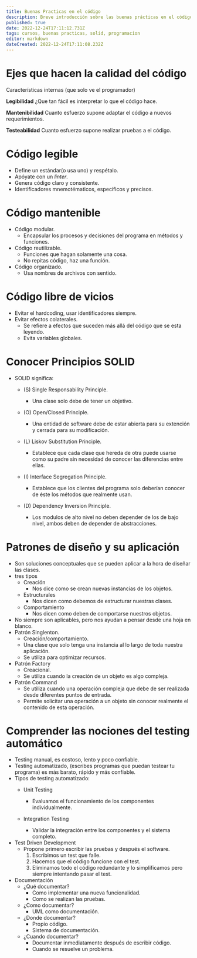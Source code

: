 ```yaml
---
title: Buenas Practicas en el código
description: Breve introducción sobre las buenas prácticas en el código
published: true
date: 2022-12-24T17:11:12.731Z
tags: cursos, buenas practicas, solid, programacion
editor: markdown
dateCreated: 2022-12-24T17:11:08.232Z
---
```


# Ejes que hacen la calidad del código

Características internas (que solo ve el programador)

**Legibilidad**
¿Que tan fácil es interpretar lo que el código hace.

**Mantenibilidad**
Cuanto esfuerzo supone adaptar el código a nuevos requerimientos.

**Testeabilidad**
Cuanto esfuerzo supone realizar pruebas a el código.

# Código legible

- Define un estándar(o usa uno) y respétalo.
- Apóyate con un *linter*.
- Genera código claro y consistente.
- Identificadores mnemotématicos, específicos y precisos.

# Código mantenible

- Código modular.
  - Encapsular los procesos y decisiones del programa en métodos y
    funciones.
- Código reutilizable.
  - Funciones que hagan solamente una cosa.
  - No repitas código, haz una función.
- Código organizado.
  - Usa nombres de archivos con sentido.

# Código libre de vicios

- Evitar el hardcoding, usar identificadores siempre.
- Evitar efectos colaterales.
  - Se refiere a efectos que suceden más allá del código que se esta
    leyendo.
  - Evita variables globales.

# Conocer Principios SOLID

- SOLID significa:
  - (S) Single Responsability Principle.
    - Una clase solo debe de tener un objetivo.

  - (O) Open/Closed Principle.
    - Una entidad de software debe de estar abierta para su extención y
    cerrada para su modificación.

  - (L) Liskov Substitution Principle.
    - Establece que cada clase que hereda de otra puede usarse como su
    padre sin necesidad de conocer las diferencias entre ellas.

  - (I) Interface Segregation Principle.
    - Establece que los clientes del programa solo deberían conocer de
    éste los métodos que realmente usan.

  - (D) Dependency Inversion Principle.
    - Los modulos de alto nivel no deben depender de los de bajo nivel,
    ambos deben de depender de abstracciones.

# Patrones de diseño y su aplicación

- Son soluciones conceptuales que se pueden aplicar a la hora de diseñar
  las clases.
- tres tipos
  - Creación 
    - Nos dice como se crean nuevas instancias de los objetos.
  - Estructurales
    - Nos dicen como debemos de estructurar nuestras clases.
  - Comportamiento  
    - Nos dicen como deben de comportarse nuestros objetos.
- No siempre son aplicables, pero nos ayudan a pensar desde una hoja en
  blanco.
- Patrón Singlenton.
  - Creación/comportamiento.
  - Una clase que solo tenga una instancia al lo largo de toda nuestra
    aplicación.
  - Se utiliza para optimizar recursos.
- Patrón Factory
  - Creacional.
  - Se utiliza cuando la creación de un objeto es algo compleja.
- Patrón Command
  - Se utiliza cuando una operación compleja que debe de ser realizada
    desde diferentes puntos de entrada.
  - Permite solicitar una operación a un objeto sin conocer realmente el
    contenido de esta operación.

# Comprender las nociones del testing automático

- Testing manual, es costoso, lento y poco confiable.
- Testing automatizado, (escribes programas que puedan testear tu
  programa) es más barato, rápido y más confiable.
- Tipos de testing automatizado:
  - Unit Testing
    - Evaluamos el funcionamiento de los componentes individualmente.

  - Integration Testing  
    - Validar la integración entre los componentes y el sistema completo.
- Test Driven Development
  - Propone primero escribir las pruebas y después el software.
    1.  Escribimos un test que falle.
    2.  Hacemos que el código funcione con el test.
    3.  Eliminamos todo el código redundante y lo simplificamos pero
        siempre intentando pasar el test.
- Documentación
  - ¿Qué documentar?
    - Como implementar una nueva funcionalidad.
    - Como se realizan las pruebas.
  - ¿Como documentar?
    - UML como documentación.
  - ¿Donde documentar?
    - Propio código.
    - Sistema de documentación.
  - ¿Cuando documentar?
    - Documentar inmediatamente después de escribir código.
    - Cuando se resuelve un problema.
